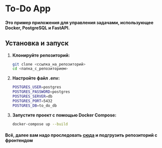 # To-Do App 

#### Это пример приложения для управления задачами, использующее Docker, PostgreSQL и FastAPI.


## Установка и запуск

1. **Клонируйте репозиторий:**

   ```bash
   git clone <ссылка_на_репозиторий>
   cd <папка_с_репозиторием>
   
2. **Настройте файл .env:**

   ```bash
   POSTGRES_USER=postgres
   POSTGRES_PASSWORD=postgres
   POSTGRES_SERVER=db
   POSTGRES_PORT=5432
   POSTGRES_DB=to_do_db

3. **Запустите проект с помощью Docker Compose:**
   
   ```bash
   docker-compose up --build

#### Всё, далее вам надо проследовать [сюда]() и подгрузить репозиторий с фронтендом